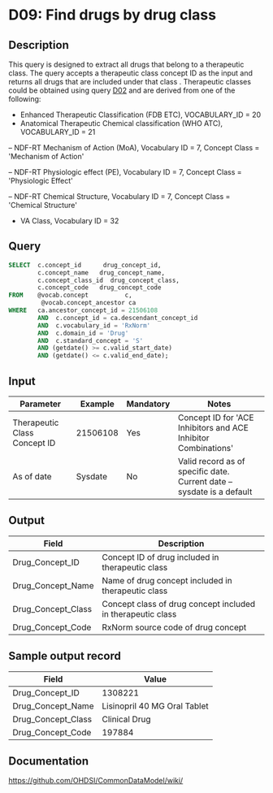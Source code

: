 <!---
Group:drug
Name:D09 Find drugs by drug class
Author:Patrick Ryan
CDM Version: 5.0
-->

# D09: Find drugs by drug class

## Description
This query is designed to extract all drugs that belong to a therapeutic class. The query accepts a therapeutic class concept ID as the input and returns all drugs that are included under that class .
Therapeutic classes could be obtained using query  [D02](http://vocabqueries.omop.org/drug-queries/d2) and are derived from one of the following:

- Enhanced Therapeutic Classification (FDB ETC), VOCABULARY_ID = 20
- Anatomical Therapeutic Chemical classification (WHO ATC), VOCABULARY_ID = 21

– NDF-RT Mechanism of Action (MoA), Vocabulary ID = 7, Concept Class = 'Mechanism of Action'

– NDF-RT Physiologic effect (PE),        Vocabulary ID = 7, Concept Class = 'Physiologic Effect'

– NDF-RT Chemical Structure,              Vocabulary ID = 7, Concept Class = 'Chemical Structure'

- VA Class, Vocabulary ID = 32

## Query
```sql
SELECT  c.concept_id      drug_concept_id,
        c.concept_name   drug_concept_name,
        c.concept_class_id  drug_concept_class,
        c.concept_code   drug_concept_code
FROM    @vocab.concept          c,
         @vocab.concept_ancestor ca
WHERE   ca.ancestor_concept_id = 21506108
        AND  c.concept_id = ca.descendant_concept_id
        AND  c.vocabulary_id = 'RxNorm'
        AND  c.domain_id = 'Drug'
        AND  c.standard_concept = 'S'
        AND (getdate() >= c.valid_start_date)
        AND (getdate() <= c.valid_end_date);
```

## Input

| Parameter |  Example |  Mandatory |  Notes |
| --- | --- | --- | --- |
|  Therapeutic Class Concept ID |  21506108 |  Yes | Concept ID for 'ACE Inhibitors and ACE Inhibitor Combinations' |
|  As of date |  Sysdate |  No | Valid record as of specific date. Current date – sysdate is a default |

## Output

| Field |  Description |
| --- | --- |
|  Drug_Concept_ID |  Concept ID of drug included in therapeutic class |
|  Drug_Concept_Name |  Name of drug concept included in therapeutic class |
|  Drug_Concept_Class |  Concept class of drug concept included in therapeutic class |
|  Drug_Concept_Code |  RxNorm source code of drug concept |

## Sample output record

|  Field |  Value |
| --- | --- |
|  Drug_Concept_ID |  1308221 |
|  Drug_Concept_Name |  Lisinopril 40 MG Oral Tablet |
|  Drug_Concept_Class |  Clinical Drug |
|  Drug_Concept_Code |  197884 |



## Documentation
https://github.com/OHDSI/CommonDataModel/wiki/
